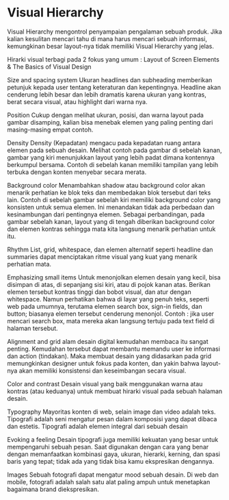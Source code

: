 # Visual Hierarchy

Visual Hierarchy mengontrol penyampaian pengalaman sebuah produk. Jika kalian kesulitan mencari tahu di mana harus mencari sebuah informasi, kemungkinan besar layout-nya tidak memiliki Visual Hierarchy yang jelas.

Hirarki visual terbagi pada 2 fokus yang umum : Layout of Screen Elements & The Basics of Visual Design

Size and spacing system
Ukuran headlines dan subheading memberikan petunjuk kepada user tentang keteraturan dan kepentingnya.
Headline akan cenderung lebih besar dan lebih dramatis karena ukuran yang kontras, berat secara visual, atau highlight dari warna nya.

Position
Cukup dengan melihat ukuran, posisi, dan warna layout pada gambar disamping, kalian bisa menebak elemen yang paling penting dari masing-masing empat contoh.

Density
Density (Kepadatan) mengacu pada kepadatan ruang antara elemen pada sebuah desain.
Melihat contoh pada gambar di sebelah kanan, gambar yang kiri menunjukkan layout yang lebih padat dimana kontennya berkumpul bersama.
Contoh di sebelah kanan memiliki tampilan yang lebih terbuka dengan konten
menyebar secara merata.

Background color
Menambahkan shadow atau background color akan menarik perhatian ke blok teks dan membedakan blok tersebut dari teks lain. 
Contoh di sebelah gambar sebelah kiri memiliki background color yang konsisten untuk semua elemen. Ini menandakan tidak ada perbedaan dan kesinambungan dari pentingnya elemen.
Sebagai perbandingan, pada gambar sebelah kanan, layout yang di tengah diberikan background color dan elemen kontras sehingga mata kita langsung menarik perhatian untuk itu.

Rhythm
List, grid, whitespace, dan elemen alternatif seperti headline dan summaries dapat menciptakan ritme visual yang kuat yang menarik perhatian mata.

Emphasizing small items
Untuk menonjolkan elemen desain yang kecil, bisa disimpan di atas, di sepanjang sisi kiri, atau di pojok kanan atas. Berikan elemen tersebut kontras tinggi dan bobot visual, dan atur dengan whitespace.
Namun perhatikan bahwa di layar yang penuh teks, seperti web pada umumnya, terutama elemen search box, sign-in fields, dan button; biasanya elemen tersebut cenderung menonjol.
Contoh : jika user mencari search box, mata mereka akan langsung tertuju pada text field di halaman tersebut.

Alignment and grid
alam desain digital kemudahan membaca itu sangat penting. Kemudahan tersebut dapat membantu memandu user ke informasi dan action (tindakan). 
Maka membuat desain yang didasarkan pada grid memungkinkan designer untuk fokus pada konten, dan yakin bahwa layout-nya akan memiliki konsistensi dan keseimbangan secara visual.

Color and contrast
Desain visual yang baik menggunakan warna atau kontras (atau keduanya) untuk membuat hirarki visual pada sebuah halaman desain. 

Typography
Mayoritas konten di web, selain image dan  video adalah teks.
Tipografi adalah seni mengatur pesan dalam komposisi yang dapat dibaca dan estetis. Tipografi adalah elemen integral dari sebuah desain

Evoking a feeling
Desain tipografi juga memiliki kekuatan yang besar untuk mempengaruhi sebuah pesan. Saat digunakan dengan cara yang benar dengan memanfaatkan kombinasi gaya, ukuran, hierarki, kerning, dan spasi baris yang tepat; tidak ada yang tidak bisa kamu ekspresikan dengannya. 

Images
Sebuah fotografi dapat mengatur mood sebuah desain. Di web dan mobile, fotografi adalah salah satu alat paling ampuh untuk menetapkan bagaimana brand diekspresikan.
